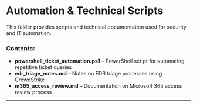 # Automation & Technical Scripts

This folder provides scripts and technical documentation used for security and IT automation.

### Contents:
- **powershell_ticket_automation.ps1** – PowerShell script for automating repetitive ticket queries
- **edr_triage_notes.md** – Notes on EDR triage processes using CrowdStrike
- **m365_access_review.md** – Documentation on Microsoft 365 access review process

---
